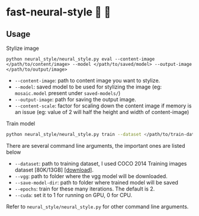 # fast-neural-style :city_sunrise: :rocket:

## Usage
Stylize image
```
python neural_style/neural_style.py eval --content-image </path/to/content/image> --model </path/to/saved/model> --output-image </path/to/output/image>
```
* `--content-image`: path to content image you want to stylize.
* `--model`: saved model to be used for stylizing the image (eg: `mosaic.model` present under `saved-models/`)
* `--output-image`: path for saving the output image.
* `--content-scale`: factor for scaling down the content image if memory is an issue (eg: value of 2 will half the height and width of content-image)

Train model
```bash
python neural_style/neural_style.py train --dataset </path/to/train-dataset> --vgg </path/to/vgg/folder> --save-model-dir </path/to/save-models/folder> --epochs 2 --cuda 1
```

There are several command line arguments, the important ones are listed below
* `--dataset`: path to training dataset, I used COCO 2014 Training images dataset [80K/13GB] [[download]](http://mscoco.org/dataset/#download).
* `--vgg`: path to folder where the vgg model will be downloaded.
* `--save-model-dir`: path to folder where trained model will be saved
* `--epochs`: train for these many iterations. The default is 2.
* `--cuda`: set it to 1 for running on GPU, 0 for CPU.

Refer to ``neural_style/neural_style.py`` for other command line arguments.
